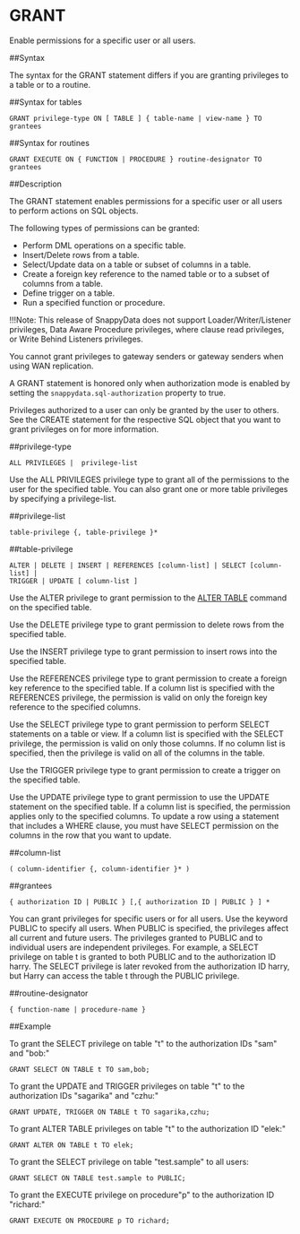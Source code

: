 # GRANT

Enable permissions for a specific user or all users.

##Syntax

The syntax for the GRANT statement differs if you are granting privileges to a table or to a routine.

##Syntax for tables

``` pre
GRANT privilege-type ON [ TABLE ] { table-name | view-name } TO grantees
```

##Syntax for routines

``` pre
GRANT EXECUTE ON { FUNCTION | PROCEDURE } routine-designator TO grantees
```

<a id="reference_0A0EF7C16FA64666ACF1A0EF92135505__section_F307D69A482D402E969B449D79340DB9"></a>
##Description

The GRANT statement enables permissions for a specific user or all users to perform actions on SQL objects.

The following types of permissions can be granted:

-   Perform DML operations on a specific table.
-   Insert/Delete rows from a table.
-   Select/Update data on a table or subset of columns in a table.
-   Create a foreign key reference to the named table or to a subset of columns from a table.
-   Define trigger on a table.
-   Run a specified function or procedure.

!!!Note:
	This release of SnappyData does not support Loader/Writer/Listener privileges, Data Aware Procedure privileges, where clause read privileges, or Write Behind Listeners privileges.

You cannot grant privileges to gateway senders or gateway senders when using WAN replication.

A GRANT statement is honored only when authorization mode is enabled by setting the `snappydata.sql-authorization` property to true.

Privileges authorized to a user can only be granted by the user to others. See the CREATE statement for the respective SQL object that you want to grant privileges on for more information.

<a id="reference_0A0EF7C16FA64666ACF1A0EF92135505__section_1BF770D59A3A4677AA7464283DD654CE"></a>

##privilege-type

``` pre
ALL PRIVILEGES |  privilege-list
```

Use the ALL PRIVILEGES privilege type to grant all of the permissions to the user for the specified table. You can also grant one or more table privileges by specifying a privilege-list.

<a id="reference_0A0EF7C16FA64666ACF1A0EF92135505__section_9CF62FAE46184654A49554F3C3430CDA"></a>

##privilege-list

``` pre
table-privilege {, table-privilege }*
```

<a id="reference_0A0EF7C16FA64666ACF1A0EF92135505__section_8AE1BD89C90B42A494B92CC2A0F8918C"></a>

##table-privilege

``` pre
ALTER | DELETE | INSERT | REFERENCES [column-list] | SELECT [column-list] |
TRIGGER | UPDATE [ column-list ]
```

Use the ALTER privilege to grant permission to the <a href="ref-alter-table.html#reference_12F6A629A0BD46DCBDB0175D9EA946F2" class="xref noPageCitation" title="Use the ALTER TABLE statement to add columns and constraints to an existing table, remove them from a table, or modify other table features such as AsyncEventListener implementations and gateway sender configurations.">ALTER TABLE</a> command on the specified table.

Use the DELETE privilege type to grant permission to delete rows from the specified table.

Use the INSERT privilege type to grant permission to insert rows into the specified table.

Use the REFERENCES privilege type to grant permission to create a foreign key reference to the specified table. If a column list is specified with the REFERENCES privilege, the permission is valid on only the foreign key reference to the specified columns.

Use the SELECT privilege type to grant permission to perform SELECT statements on a table or view. If a column list is specified with the SELECT privilege, the permission is valid on only those columns. If no column list is specified, then the privilege is valid on all of the columns in the table.

Use the TRIGGER privilege type to grant permission to create a trigger on the specified table.

Use the UPDATE privilege type to grant permission to use the UPDATE statement on the specified table. If a column list is specified, the permission applies only to the specified columns. To update a row using a statement that includes a WHERE clause, you must have SELECT permission on the columns in the row that you want to update.

<a id="reference_0A0EF7C16FA64666ACF1A0EF92135505__section_83340AC8B6B442EA95F1C1D958E2D928"></a>

##column-list

``` pre
( column-identifier {, column-identifier }* )
```

<a id="reference_0A0EF7C16FA64666ACF1A0EF92135505__section_84099B885CE84330A3CF8142420DA8FE"></a>

##grantees

``` pre
{ authorization ID | PUBLIC } [,{ authorization ID | PUBLIC } ] *
```

You can grant privileges for specific users or for all users. Use the keyword PUBLIC to specify all users. When PUBLIC is specified, the privileges affect all current and future users. The privileges granted to PUBLIC and to individual users are independent privileges. For example, a SELECT privilege on table t is granted to both PUBLIC and to the authorization ID harry. The SELECT privilege is later revoked from the authorization ID harry, but Harry can access the table t through the PUBLIC privilege.

<a id="reference_0A0EF7C16FA64666ACF1A0EF92135505__section_FAD351E130AD4020B01A1F215A0352D1"></a>

##routine-designator

``` pre
{ function-name | procedure-name }
```

##Example

To grant the SELECT privilege on table "t" to the authorization IDs "sam" and "bob:"

``` pre
GRANT SELECT ON TABLE t TO sam,bob;
```

To grant the UPDATE and TRIGGER privileges on table "t" to the authorization IDs "sagarika" and "czhu:"

``` pre
GRANT UPDATE, TRIGGER ON TABLE t TO sagarika,czhu;
```

To grant ALTER TABLE privileges on table "t" to the authorization ID "elek:"

``` pre
GRANT ALTER ON TABLE t TO elek;
```

To grant the SELECT privilege on table "test.sample" to all users:

``` pre
GRANT SELECT ON TABLE test.sample to PUBLIC;
```

To grant the EXECUTE privilege on procedure"p" to the authorization ID "richard:"

``` pre
GRANT EXECUTE ON PROCEDURE p TO richard;
```


